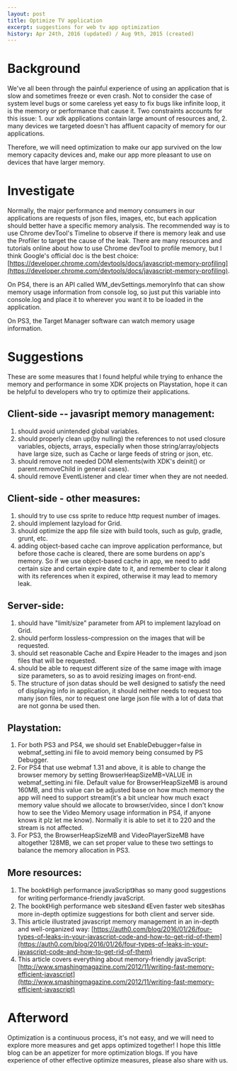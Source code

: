 ```yaml
---
layout: post
title: Optimize TV application
excerpt: suggestions for web tv app optimization
history: Apr 24th, 2016 (updated) / Aug 9th, 2015 (created)
---
```

# Background
We've all been through the painful experience of using an application that is slow and sometimes freeze or even crash. Not to consider the case of system level bugs or some careless yet easy to fix bugs like infinite loop, it is the memory or performance that cause it. Two constraints accounts for this issue: 1. our xdk applications contain large amount of resources and, 2. many devices we targeted doesn't has affluent capacity of memory for our applications.
 
Therefore, we will need optimization to make our app survived on the low memory capacity devices and, make our app more pleasant to use on devices that have larger memory.
          
# Investigate
Normally, the major performance and memory consumers in our applications are requests of json files, images, etc, but each application should better have a specific memory analysis. The recommended way is to use Chrome devTool's Timeline to observe if there is memory leak and use the Profiler to target the cause of the leak. There are many resources and tutorials online about how to use Chrome devTool to profile memory, but I think Google's official doc is the best choice: [https://developer.chrome.com/devtools/docs/javascript-memory-profiling](https://developer.chrome.com/devtools/docs/javascript-memory-profiling).

On PS4, there is an API called WM_devSettings.memoryInfo that can show memory usage information from console log, so just put this variable into console.log and place it to wherever you want it to be loaded in the application.

On PS3, the Target Manager software can watch memory usage information. 
 
# Suggestions
These are some measures that I found helpful while trying to enhance the memory and performance in some XDK projects on Playstation, hope it can be helpful to developers who try to optimize their applications.

## Client-side -- javasript memory management:
1. should avoid unintended global variables.
2. should properly clean up(by nulling) the references to not used closure variables, objects, arrays, especially when those string/array/objects have large size, such as Cache or large feeds of string or json, etc.
3. should remove not needed DOM elements(with XDK's deinit() or parent.removeChild in general cases).
4. should remove EventListener and clear timer when they are not needed.

## Client-side - other measures:
1. should try to use css sprite to reduce http request number of images.
2. should implement lazyload for Grid.
3. should optimize the app file size with build tools, such as gulp, gradle, grunt, etc.
4. adding object-based cache can improve application performance, but before those cache is cleared, there are some burdens on app's memory. So if we use object-based cache in app, we need to add certain size and certain expire date to it, and remember to clear it along with its references when it expired, otherwise it may lead to memory leak.

## Server-side:
1. should have "limit/size" parameter from API to implement lazyload on Grid.
2. should perform lossless-compression on the images that will be requested.
3. should set reasonable Cache and Expire Header to the images and json files that will be requested.
4. should be able to request different size of the same image with image size parameters, so as to avoid resizing images on front-end.
5. The structure of json datas should be well designed to satisfy the need of displaying info in application, it should neither needs to request too many json files, nor to request one large json file with a lot of data that are not gonna be used then.

## Playstation:
1. For both PS3 and PS4, we should set EnableDebugger=false in webmaf_setting.ini file to avoid memory being consumed by PS Debugger.
2. For PS4 that use webmaf 1.31 and above, it is able to change the browser memory by setting BrowserHeapSizeMB=VALUE in webmaf_setting.ini file. Default value for BrowserHeapSizeMB is around 160MB, and this value can be adjusted base on how much memory the app will need to support stream(it's a bit unclear how much exact memory value should we allocate to browser/video, since I don't know how to see the Video Memory usage information in PS4,  if anyone knows it plz let me know). Normally it is able to set it to 220 and the stream is not affected.
3. For PS3, the BrowserHeapSizeMB and VideoPlayerSizeMB have altogether 128MB, we can set proper value to these two settings to balance the memory allocation in PS3.

## More resources:
1. The book《High performance javaScript》has so many good suggestions for writing performance-friendly javaScript.
2. The book《High performance web sites》and 《Even faster web sites》has more in-depth optimize suggestions for both client and server side. 
3. This article illustrated javascript memory management in an in-depth and well-organized way: [https://auth0.com/blog/2016/01/26/four-types-of-leaks-in-your-javascript-code-and-how-to-get-rid-of-them](https://auth0.com/blog/2016/01/26/four-types-of-leaks-in-your-javascript-code-and-how-to-get-rid-of-them) 
4. This article covers everything about memory-friendly javaScript: [http://www.smashingmagazine.com/2012/11/writing-fast-memory-efficient-javascript](http://www.smashingmagazine.com/2012/11/writing-fast-memory-efficient-javascript) 


# Afterword
Optimization is a continuous process, it's not easy, and we will need to explore more measures and get apps optimized together! I hope this little blog can be an appetizer for more optimization blogs. If you have experience of other effective optimize measures, please also share with us.
